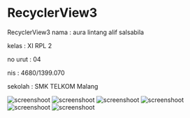 # RecyclerView3
RecyclerView3
nama : aura lintang alif salsabila

kelas : XI RPL 2

no urut : 04

nis : 4680/1399.070

sekolah : SMK TELKOM Malang


![screenshoot](https://github.com/auralntng/RecyclerView3/blob/master/rv3a.png?raw=true)
![screenshoot](https://github.com/auralntng/RecyclerView3/blob/master/rv3b.png?raw=true)
![screenshoot](https://github.com/auralntng/RecyclerView3/blob/master/rv3c.png?raw=true)
![screenshoot](https://github.com/auralntng/RecyclerView3/blob/master/rv3d.png?raw=true)
![screenshoot](https://github.com/auralntng/RecyclerView3/blob/master/rv3e.png?raw=true)
![screenshoot](https://github.com/auralntng/RecyclerView3/blob/master/rv3f.png?raw=true)
